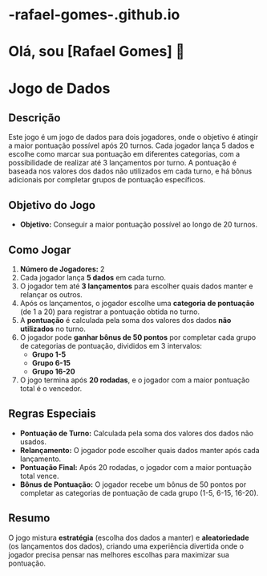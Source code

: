 # -rafael-gomes-.github.io
# Olá, sou [Rafael Gomes] 👋

# Jogo de Dados

## Descrição
Este jogo é um jogo de dados para dois jogadores, onde o objetivo é atingir a maior pontuação possível após 20 turnos. Cada jogador lança 5 dados e escolhe como marcar sua pontuação em diferentes categorias, com a possibilidade de realizar até 3 lançamentos por turno. A pontuação é baseada nos valores dos dados não utilizados em cada turno, e há bônus adicionais por completar grupos de pontuação específicos.

## Objetivo do Jogo
- **Objetivo:** Conseguir a maior pontuação possível ao longo de 20 turnos.

## Como Jogar
1. **Número de Jogadores:** 2
2. Cada jogador lança **5 dados** em cada turno.
3. O jogador tem até **3 lançamentos** para escolher quais dados manter e relançar os outros.
4. Após os lançamentos, o jogador escolhe uma **categoria de pontuação** (de 1 a 20) para registrar a pontuação obtida no turno.
5. A **pontuação** é calculada pela soma dos valores dos dados **não utilizados** no turno.
6. O jogador pode **ganhar bônus de 50 pontos** por completar cada grupo de categorias de pontuação, divididos em 3 intervalos:
   - **Grupo 1-5**
   - **Grupo 6-15**
   - **Grupo 16-20**
7. O jogo termina após **20 rodadas**, e o jogador com a maior pontuação total é o vencedor.

## Regras Especiais
- **Pontuação de Turno:** Calculada pela soma dos valores dos dados não usados.
- **Relançamento:** O jogador pode escolher quais dados manter após cada lançamento.
- **Pontuação Final:** Após 20 rodadas, o jogador com a maior pontuação total vence.
- **Bônus de Pontuação:** O jogador recebe um bônus de 50 pontos por completar as categorias de pontuação de cada grupo (1-5, 6-15, 16-20).

## Resumo
O jogo mistura **estratégia** (escolha dos dados a manter) e **aleatoriedade** (os lançamentos dos dados), criando uma experiência divertida onde o jogador precisa pensar nas melhores escolhas para maximizar sua pontuação.
